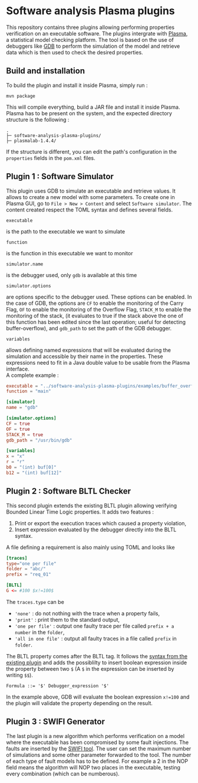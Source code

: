 # Software analysis Plasma plugins
This repository contains three plugins allowing performing properties verification on an executable software.
The plugins intergrate with [Plasma](https://project.inria.fr/plasma-lab/), a statistical model checking platform.
The tool is based on the use of debuggers like [GDB](https://www.gnu.org/software/gdb/) to perform the simulation of the model 
and retrieve data which is then used to check the desired properties.

## Build and installation
To build the plugin and install it inside Plasma, simply run :
```
mvn package
```
This will compile everything, build a JAR file and install it inside Plasma.
Plasma has to be present on the system, and the expected directory structure is the following :
```
.
├─ software-analysis-plasma-plugins/
├─ plasmalab-1.4.4/
```
If the structure is different, you can edit the path's configuration in the `properties` fields in the `pom.xml` files. 

## Plugin 1 : Software Simulator
This plugin uses GDB to simulate an executable and retrieve values. 
It allows to create a new model with some parameters.
To create one in Plasma GUI, go to `File > New > Content` and select `Software simulator`.
The content created respect the TOML syntax and defines several fields.
```
executable
```
is the path to the executable we want to simulate
```
function
```
is the function in this executable we want to monitor
```
simulator.name
```
is the debugger used, only `gdb` is available at this time
```
simulator.options
```
are options specific to the debugger used. 
These options can be enabled. In the case of GDB, the options are `CF` to enable the monitoring of the Carry Flag, 
`OF` to enable the monitoring of the Overflow Flag,
`STACK_M` to enable the monitoring of the stack,
(it evaluates to true if the stack above the one of this function has been edited since the last operation; useful for detecting buffer-overflow),
and `gdb_path` to set the path of the GDB debugger.
```
variables
```
allows defining named expressions that will be evaluated during the simulation and accessible by their name in the properties.
These expressions need to fit in a Java double value to be usable from the Plasma interface.  
A complete example : 
```toml
executable = "../software-analysis-plasma-plugins/examples/buffer_overflow/buffer_overflow"
function = "main"

[simulator]
name = "gdb"

[simulator.options]
CF = true
OF = true
STACK_M = true
gdb_path = "/usr/bin/gdb"

[variables]
x = "x"
r = "r"
b0 = "(int) buf[0]"
b12 = "(int) buf[12]"
```
## Plugin 2 : Software BLTL Checker

This second plugin extends the existing BLTL plugin allowing verifying Bounded Linear Time Logic properties. 
It adds two  features : 
1. Print or export the execution traces which caused a property violation,
2. Insert expression evaluated by the debugger directly into the BLTL syntax.

A file defining a requirement is also mainly using TOML and looks like
```toml
[traces]
type="one per file"
folder = "abc/"
prefix = "req_01"

[BLTL]
G <= #100 $x!=100$
``` 
The `traces.type` can be 
* `'none'` : do not nothing with the trace when a property fails,
* `'print'` : print them to the standard output,
* `'one per file'` : output one faulty trace per file called `prefix + a number` in the `folder`,
* `'all in one file'` : output all faulty traces in a file called `prefix` in `folder`.

The BLTL property comes after the BLTL tag. It follows the [syntax from the existing plugin](http://plasma-lab.gforge.inria.fr/plasma_lab_doc/1.4.4/html/languages/bltl.html#b-ltl-grammar)
and adds the possiblilty to insert boolean expression inside the property between two `$` (A `$` in the expression can be inserted by writing `$$`).
```
Formula ::= '$' Debugger_expression '$'
```
In the example above, GDB will evaluate the boolean expression `x!=100` and the plugin will validate the property depending on the result.

## Plugin 3 : SWIFI Generator
The last plugin is a new algorithm which performs verification on a model where the executable has been compromised by some fault injections. 
The faults are inserted by the [SWIFI tool](https://github.com/chenoya/swifi-tool). 
The user can set the maximum number of simulations and some other parameter forwarded to the tool.
The number of each type of fault models has to be defined. For example a 2 in the NOP field means the algorithm will NOP two places in the executable, testing every combination (which can be numberous).